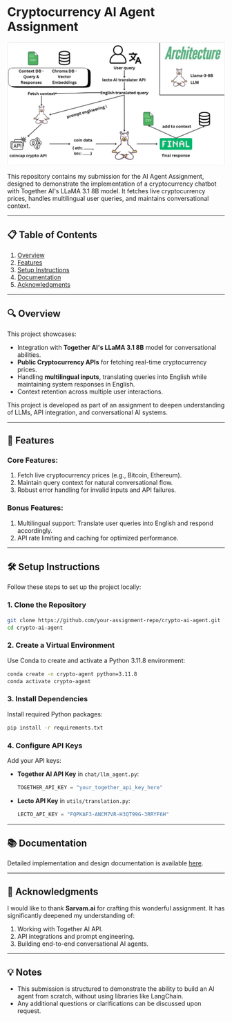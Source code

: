 
# Cryptocurrency AI Agent Assignment

[![Architecture](./assets/architecture.JPG)](./assets/architecture.JPG)

This repository contains my submission for the AI Agent Assignment, designed to demonstrate the implementation of a cryptocurrency chatbot with Together AI's LLaMA 3.1 8B model. It fetches live cryptocurrency prices, handles multilingual user queries, and maintains conversational context.

---

## 📋 Table of Contents
1. [Overview](#overview)
2. [Features](#features)
3. [Setup Instructions](#setup-instructions)
4. [Documentation](#documentation)
5. [Acknowledgments](#acknowledgments)

---

## 🔍 Overview
This project showcases:
- Integration with **Together AI's LLaMA 3.1 8B** model for conversational abilities.
- **Public Cryptocurrency APIs** for fetching real-time cryptocurrency prices.
- Handling **multilingual inputs**, translating queries into English while maintaining system responses in English.
- Context retention across multiple user interactions.

This project is developed as part of an assignment to deepen understanding of LLMs, API integration, and conversational AI systems.

---

## 🌟 Features
### Core Features:
1. Fetch live cryptocurrency prices (e.g., Bitcoin, Ethereum).
2. Maintain query context for natural conversational flow.
3. Robust error handling for invalid inputs and API failures.

### Bonus Features:
1. Multilingual support: Translate user queries into English and respond accordingly.
2. API rate limiting and caching for optimized performance.

---

## 🛠️ Setup Instructions
Follow these steps to set up the project locally:

### 1. Clone the Repository
```bash
git clone https://github.com/your-assignment-repo/crypto-ai-agent.git
cd crypto-ai-agent
```

### 2. Create a Virtual Environment
Use Conda to create and activate a Python 3.11.8 environment:
```bash
conda create -n crypto-agent python=3.11.8
conda activate crypto-agent
```

### 3. Install Dependencies
Install required Python packages:
```bash
pip install -r requirements.txt
```

### 4. Configure API Keys
Add your API keys:
- **Together AI API Key** in `chat/llm_agent.py`:
  ```python
  TOGETHER_API_KEY = "your_together_api_key_here"
  ```
- **Lecto API Key** in `utils/translation.py`:
  ```python
  LECTO_API_KEY = "FQPKAF3-ANCM7VR-H3QT99G-3RRYF6H"
  ```

---

## 📚 Documentation
Detailed implementation and design documentation is available [here](./docs/README.md).

---

## 🙏 Acknowledgments
I would like to thank **Sarvam.ai** for crafting this wonderful assignment. It has significantly deepened my understanding of:
1. Working with Together AI API.
2. API integrations and prompt engineering.
3. Building end-to-end conversational AI agents.

---

## 💡 Notes
- This submission is structured to demonstrate the ability to build an AI agent from scratch, without using libraries like LangChain.
- Any additional questions or clarifications can be discussed upon request.
